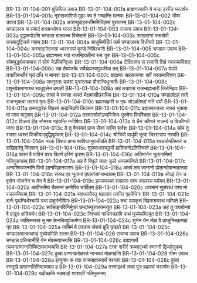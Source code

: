 BR-13-01-104-001	युधिष्ठिर उवाच
BR-13-01-104-001a	ब्राह्मणस्वानि ये मन्दा हरन्ति भरतर्षभ
BR-13-01-104-001c	नृशंसकारिणो मूढाः क्व ते गच्छन्ति मानवाः
BR-13-01-104-002	भीष्म उवाच
BR-13-01-104-002a	अत्राप्युदाहरन्तीममितिहासं पुरातनम्
BR-13-01-104-002c	चण्डालस्य च संवादं क्षत्रबन्धोश्च भारत
BR-13-01-104-003	राजन्य उवाच
BR-13-01-104-003a	वृद्धरूपोऽसि चण्डाल बालवच्च विचेष्टसे
BR-13-01-104-003c	श्वखराणां रजःसेवी कस्मादुद्विजसे गवाम्
BR-13-01-104-004a	साधुभिर्गर्हितं कर्म चण्डालस्य विधीयते
BR-13-01-104-004c	कस्माद्गोरजसा ध्वस्तमपां कुण्डे निषिञ्चसि
BR-13-01-104-005	चण्डाल उवाच
BR-13-01-104-005a	ब्राह्मणस्य गवां राजन्ह्रियतीनां रजः पुरा
BR-13-01-104-005c	सोममुद्ध्वंसयामास तं सोमं येऽपिबन्द्विजाः
BR-13-01-104-006a	दीक्षितश्च स राजापि क्षिप्रं नरकमाविशत्
BR-13-01-104-006c	सह तैर्याजकैः सर्वैर्ब्रह्मस्वमुपजीव्य तत्
BR-13-01-104-007a	येऽपि तत्रापिबन्क्षीरं घृतं दधि च मानवाः
BR-13-01-104-007c	ब्राह्मणाः सहराजन्याः सर्वे नरकमाविशन्
BR-13-01-104-008a	जघ्नुस्ताः पयसा पुत्रांस्तथा पौत्रान्विधुन्वतीः
BR-13-01-104-008c	पशूनवेक्षमाणाश्च साधुवृत्तेन दम्पती
BR-13-01-104-009a	अहं तत्रावसं राजन्ब्रह्मचारी जितेन्द्रियः
BR-13-01-104-009c	तासां मे रजसा ध्वस्तं भैक्षमासीन्नराधिप
BR-13-01-104-010a	चण्डालोऽहं ततो राजन्भुक्त्वा तदभवं मृतः
BR-13-01-104-010c	ब्रह्मस्वहारी च नृपः सोऽप्रतिष्ठां गतिं ययौ
BR-13-01-104-011a	तस्माद्धरेन्न विप्रस्वं कदाचिदपि किञ्चन
BR-13-01-104-011c	ब्रह्मस्वरजसा ध्वस्तं भुक्त्वा मां पश्य यादृशम्
BR-13-01-104-012a	तस्मात्सोमोऽप्यविक्रेयः पुरुषेण विपश्चिता
BR-13-01-104-012c	विक्रयं हीह सोमस्य गर्हयन्ति मनीषिणः
BR-13-01-104-013a	ये चैनं क्रीणते राजन्ये च विक्रीणते जनाः
BR-13-01-104-013c	ते तु वैवस्वतं प्राप्य रौरवं यान्ति सर्वशः
BR-13-01-104-014a	सोमं तु रजसा ध्वस्तं विक्रीयाद्बुद्धिपूर्वकम्
BR-13-01-104-014c	श्रोत्रियो वार्धुषी भूत्वा चिररात्राय नश्यति
BR-13-01-104-014e	नरकं त्रिंशतं प्राप्य श्वविष्ठामुपजीवति
BR-13-01-104-015a	श्वचर्यामतिमानं च सखिदारेषु विप्लवम्
BR-13-01-104-015c	तुलयाधारयद्धर्मो ह्यतिमानोऽतिरिच्यते
BR-13-01-104-016a	श्वानं वै पापिनं पश्य विवर्णं हरिणं कृशम्
BR-13-01-104-016c	अतिमानेन भूतानामिमां गतिमुपागतम्
BR-13-01-104-017a	अहं वै विपुले जातः कुले धनसमन्विते
BR-13-01-104-017c	अन्यस्मिञ्जन्मनि विभो ज्ञानविज्ञानपारगः
BR-13-01-104-018a	अभवं तत्र जानानो ह्येतान्दोषान्मदात्तदा
BR-13-01-104-018c	संरब्ध एव भूतानां पृष्ठमांसान्यभक्षयम्
BR-13-01-104-019a	सोऽहं तेन च वृत्तेन भोजनेन च तेन वै
BR-13-01-104-019c	इमामवस्थां सम्प्राप्तः पश्य कालस्य पर्ययम्
BR-13-01-104-020a	आदीप्तमिव चैलान्तं भ्रमरैरिव चार्दितम्
BR-13-01-104-020c	धावमानं सुसंरब्धं पश्य मां रजसान्वितम्
BR-13-01-104-021a	स्वाध्यायैस्तु महत्पापं तरन्ति गृहमेधिनः
BR-13-01-104-021c	दानैः पृथग्विधैश्चापि यथा प्राहुर्मनीषिणः
BR-13-01-104-022a	तथा पापकृतं विप्रमाश्रमस्थं महीपते
BR-13-01-104-022c	सर्वसङ्गविनिर्मुक्तं छन्दांस्युत्तारयन्त्युत
BR-13-01-104-023a	अहं तु पापयोन्यां वै प्रसूतः क्षत्रियर्षभ
BR-13-01-104-023c	निश्चयं नाधिगच्छामि कथं मुच्येयमित्युत
BR-13-01-104-024a	जातिस्मरत्वं तु मम केनचित्पूर्वकर्मणा
BR-13-01-104-024c	शुभेन येन मोक्षं वै प्राप्तुमिच्छाम्यहं नृप
BR-13-01-104-025a	त्वमिमं मे प्रपन्नाय संशयं ब्रूहि पृच्छते
BR-13-01-104-025c	चण्डालत्वात्कथमहं मुच्येयमिति सत्तम
BR-13-01-104-026	राजन्य उवाच
BR-13-01-104-026a	चण्डाल प्रतिजानीहि येन मोक्षमवाप्स्यसि
BR-13-01-104-026c	ब्राह्मणार्थे त्यजन्प्राणान्गतिमिष्टामवाप्स्यसि
BR-13-01-104-027a	दत्त्वा शरीरं क्रव्याद्भ्यो रणाग्नौ द्विजहेतुकम्
BR-13-01-104-027c	हुत्वा प्राणान्प्रमोक्षस्ते नान्यथा मोक्षमर्हसि
BR-13-01-104-028	भीष्म उवाच
BR-13-01-104-028a	इत्युक्तः स तदा राजन्ब्रह्मस्वार्थे परन्तप
BR-13-01-104-028c	हुत्वा रणमुखे प्राणान्गतिमिष्टामवाप ह
BR-13-01-104-029a	तस्माद्रक्ष्यं त्वया पुत्र ब्रह्मस्वं भरतर्षभ
BR-13-01-104-029c	यदीच्छसि महाबाहो शाश्वतीं गतिमुत्तमाम्
